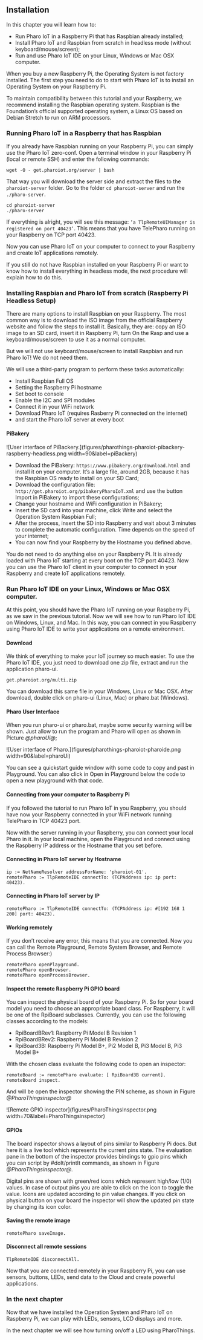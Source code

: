## Installation


In this chapter you will learn how to:

- Run Pharo IoT in a Raspberry Pi that has Raspbian already installed;
- Install Pharo IoT and Raspbian from scratch in headless mode \(without keyboard/mouse/screen\);
- Run and use Pharo IoT IDE on your Linux, Windows or Mac OSX computer.


When you buy a new Raspberry Pi, the Operating System is not factory installed. The first step you need to do to start with Pharo IoT is to install an Operating System on your Raspberry Pi.

To maintain compatibility between this tutorial and your Raspberry, we recommend installing the Raspbian operating system. Raspbian is the Foundation’s official supported operating system, a Linux OS based on Debian Stretch to run on ARM processors.

### Running Pharo IoT in a Raspberry that has Raspbian


If you already have Raspbian running on your Raspberry Pi, you can simply use the Pharo IoT zero-conf. Open a terminal window in your Raspberry Pi \(local or remote SSH\) and enter the following commands:

```
wget -O - get.pharoiot.org/server | bash
```


That way you will download the server side and extract the files to the `pharoiot-server` folder. Go to the folder `cd pharoiot-server` and run the `./pharo-server`.

```
cd pharoiot-server
./pharo-server
```


If everything is alright, you will see this message: `‘a TlpRemoteUIManager is registered on port 40423’`. This means that you have TelePharo running on your Raspberry on TCP port 40423.

Now you can use Pharo IoT on your computer to connect to your Raspberry and create IoT applications remotely.

If you still do not have Raspbian installed on your Raspberry Pi or want to know how to install everything in headless mode, the next procedure will explain how to do this.

### Installing Raspbian and Pharo IoT from scratch \(Raspberry Pi Headless Setup\)


There are many options to install Raspbian on your Raspberry. The most common way is to download the ISO image from the official Raspberry website and follow the steps to install it. Basically, they are: copy an ISO image to an SD card, insert it in Raspberry Pi, turn On the Rasp and use a keyboard/mouse/screen to use it as a normal computer.

But we will not use keyboard/mouse/screen to install Raspbian and run Pharo IoT! We do not need them.

We will use a third-party program to perform these tasks automatically:

- Install Raspbian Full OS
- Setting the Raspberry Pi hostname
- Set boot to console
- Enable the I2C and SPI modules
- Connect it in your WiFi network
- Download Pharo IoT \(requires Rasberry Pi connected on the internet\)
- and start the Pharo IoT server at every boot


#### PiBakery


![User interface of PiBackery.](figures/pharothings-pharoiot-pibackery-raspberry-headless.png width=90&label=piBackery)

- Download the PiBakery: `https://www.pibakery.org/download.html` and install it on your computer. It’s a large file, around 2GB, because it has the Raspbian OS ready to install on your SD Card;
- Download the configuration file: `http://get.pharoiot.org/pibakeryPharoIoT.xml` and use the button Import in PiBakery to import these configurations;
- Change your hostname and WiFi configuration in PiBakery;
- Insert the SD card into your machine, click Write and select the Operation System Raspbian Full;
- After the process, insert the SD into Raspberry and wait about 3 minutes to complete the automatic configuration. Time depends on the speed of your internet;
- You can now find your Raspberry by the Hostname you defined above.


You do not need to do anything else on your Raspberry Pi. It is already loaded with Pharo IoT starting at every boot on the TCP port 40423. Now you can use the Pharo IoT client in your computer to connect in your Raspberry and create IoT applications remotely. 

### Run Pharo IoT IDE on your Linux, Windows or Mac OSX computer.


At this point, you should have the Pharo IoT running on your Raspberry Pi, as we saw in the previous tutorial. Now we will see how to run Pharo IoT IDE on Windows, Linux, and Mac. In this way, you can connect in you Raspberry using Pharo IoT IDE to write your applications on a remote environment.

#### Download


We think of everything to make your IoT journey so much easier. To use the Pharo IoT IDE, you just need to download one zip file, extract and run the application pharo-ui.

```
get.pharoiot.org/multi.zip
```


You can download this same file in your Windows, Linux or Mac OSX. After download, double click on pharo-ui \(Linux, Mac\) or pharo.bat \(Windows\).

#### Pharo User Interface


When you run pharo-ui or pharo.bat, maybe some security warning will be shown. Just allow to run the program and Pharo will open as shown in Picture *@pharoUi@*;

![User interface of Pharo.](figures/pharothings-pharoiot-pharoide.png width=90&label=pharoUi)

You can see a quickstart guide window with some code to copy and past in Playground. You can also click in Open in Playground below the code to open a new playground with that code.

#### Connecting from your computer to Raspberry Pi


If you followed the tutorial to run Pharo IoT in you Raspberry, you should have now your Raspberry connected in your WiFi network running TelePharo in TCP 40423 port.

Now with the server running in your Raspberry, you can connect your local Pharo in it. In your local machine, open the Playground and connect using the Raspberry IP address or the Hostname that you set before. 

#### Connecting in Pharo IoT server by Hostname


```
ip := NetNameResolver addressForName: 'pharoiot-01'.
remotePharo := TlpRemoteIDE connectTo: (TCPAddress ip: ip port: 40423).
```


#### Connecting in Pharo IoT server by IP


```
remotePharo := TlpRemoteIDE connectTo: (TCPAddress ip: #[192 168 1 200] port: 40423).
```


#### Working remotely


If you don’t receive any error, this means that you are connected. Now you can call the Remote Playground, Remote System Browser, and Remote Process Browser:\)

```
remotePharo openPlayground.
remotePharo openBrowser.
remotePharo openProcessBrowser.
```


#### Inspect the remote Raspberry Pi GPIO board


You can inspect the physical board of your Raspberry Pi. So for your board model you need to choose an appropriate board class. For Raspberry, it will be one of the RpiBoard subclasses. Currently, you can use the following classes according to the models:

- RpiBoardBRev1: Raspberry Pi Model B Revision 1
- RpiBoardBRev2: Raspberry Pi Model B Revision 2
- RpiBoard3B: Raspberry Pi Model B+, Pi2 Model B, Pi3 Model B, Pi3 Model B+


With the chosen class evaluate the following code to open an inspector:

```
remoteBoard := remotePharo evaluate: [ RpiBoard3B current].
remoteBoard inspect.
```


And will be open the inspector showing the PIN scheme, as shown in Figure *@PharoThingsinspector@*

![Remote GPIO inspector](figures/PharoThingsInspector.png width=70&label=PharoThingsinspector)

#### GPIOs


The board inspector shows a layout of pins similar to Raspberry Pi docs. But here it is a live tool which represents the current pins state. The evaluation pane in the bottom of the inspector provides bindings to gpio pins which you can script by #doIt/printIt commands, as shown in Figure *@PharoThingsinspector@*.

Digital pins are shown with green/red icons which represent high/low \(1/0\) values. In case of output pins you are able to click on the icon to toggle the value. Icons are updated according to pin value changes. If you click on physical button on your board the inspector will show the updated pin state by changing its icon color.

#### Saving the remote image


```
remotePharo saveImage.
```


#### Disconnect all remote sessions


```
TlpRemoteIDE disconnectAll.
```


Now that you are connected remotely in your Raspberry Pi, you can use sensors, buttons, LEDs, send data to the Cloud and create powerful applications.

### In the next chapter


Now that we have installed the Operation System and Pharo IoT on Raspberry Pi, we can play with LEDs, sensors, LCD displays and more. 

In the next chapter we will see how turning on/off a LED using PharoThings.
